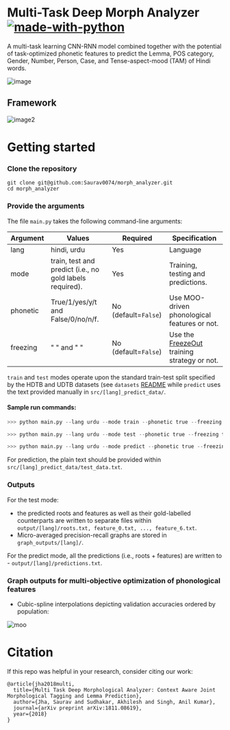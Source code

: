 # Multi-Task Deep Morph Analyzer  [![made-with-python](https://img.shields.io/badge/Made%20with-Python-1f425f.svg)](https://www.python.org/)

A multi-task learning CNN-RNN model combined together with the potential of task-optimized phonetic features to predict the Lemma, POS category, Gender, Number, Person, Case, and Tense-aspect-mood (TAM) of Hindi words. 

![image](https://github.com/Saurav0074/morph_analyzer/blob/master/src/images/sample.png)

## Framework

![image2](https://github.com/Saurav0074/morph_analyzer/blob/master/src/images/morph_analyzer_model.png)

# Getting started

### Clone the repository

```
git clone git@github.com:Saurav0074/morph_analyzer.git
cd morph_analyzer
```

### Provide the arguments

The file `main.py` takes the following command-line arguments: 

| Argument | Values | Required | Specification |
| ------- | ------- | ------------- | ------------ |
| lang     | hindi, urdu  | Yes | Language |
| mode     | train, test and predict (i.e., no gold labels required). | Yes |  Training, testing and predictions. |
| phonetic | True/1/yes/y/t and False/0/no/n/f. | No (default=`False`) | Use MOO-driven phonological features or not. |
| freezing | "       "      and "       " | No (default=`False`) | Use the [FreezeOut](https://arxiv.org/abs/1706.04983) training strategy or not. |

`train` and `test` modes operate upon the standard train-test split specified by the HDTB and UDTB datasets (see `datasets` [README](https://github.com/Saurav0074/morph_analyzer/blob/master/datasets/README.md) while `predict` uses the text provided manually in `src/[lang]_predict_data/`.

#### Sample run commands: 

```python
>>> python main.py --lang urdu --mode train --phonetic true --freezing true #train

>>> python main.py --lang urdu --mode test --phonetic true --freezing true #test

>>> python main.py --lang urdu --mode predict --phonetic true --freezing true #predict
```

For prediction, the plain text should be provided within `src/[lang]_predict_data/test_data.txt`.

### Outputs

For the test mode:

- the predicted roots and features as well as their gold-labelled counterparts are written to separate files within `output/[lang]/roots.txt, feature_0.txt, ..., feature_6.txt`.
- Micro-averaged precision-recall graphs are stored in `graph_outputs/[lang]/`.

For the predict mode, all the predictions (i.e., roots + features) are written to - `output/[lang]/predictions.txt`.

### Graph outputs for multi-objective optimization of phonological features

- Cubic-spline interpolations depicting validation accuracies ordered by population:

![moo](https://github.com/Saurav0074/morph_analyzer/blob/master/src/images/cubic-splines.png)


# Citation

If this repo was helpful in your research, consider citing our work:

```
@article{jha2018multi,
  title={Multi Task Deep Morphological Analyzer: Context Aware Joint Morphological Tagging and Lemma Prediction},
  author={Jha, Saurav and Sudhakar, Akhilesh and Singh, Anil Kumar},
  journal={arXiv preprint arXiv:1811.08619},
  year={2018}
}
```
